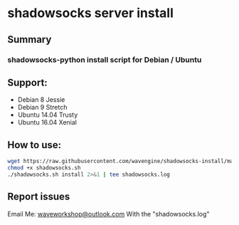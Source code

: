 # shadowsocks server install
## Summary
### shadowsocks-python install script for Debian / Ubuntu
## Support: 
* Debian 8 Jessie
* Debian 9 Stretch
* Ubuntu 14.04 Trusty
* Ubuntu 16.04 Xenial
## How to use:
```bash
wget https://raw.githubusercontent.com/wavengine/shadowsocks-install/master/shadowsocks.sh
chmod +x shadowsocks.sh
./shadowsocks.sh install 2>&1 | tee shadowsocks.log
```
## Report issues
Email Me: waveworkshop@outlook.com
With the "shadowsocks.log"
